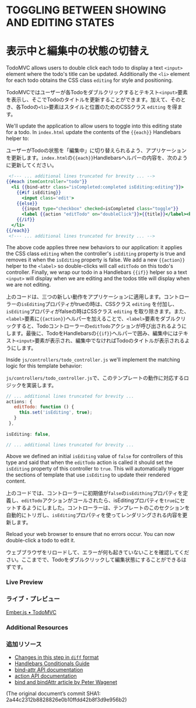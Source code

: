 # TOGGLING BETWEEN SHOWING AND EDITING STATES
# 表示中と編集中の状態の切替え

TodoMVC allows users to double click each todo to display a text `<input>` element where the todo's title can be updated. Additionally the `<li>` element for each todo obtains the CSS class `editing` for style and positioning.

TodoMVCではユーザーが各Todoをダブルクリックするとテキスト`<input>`要素を表示し、そこでTodoのタイトルを更新することができます。加えて、そのとき、各Todoの`<li>`要素はスタイルと位置のためのCSSクラス `editing` を得ます。

We'll update the application to allow users to toggle into this editing state for a todo. In `index.html` update the contents of the `{{each}}` Handlebars helper to:

ユーザーがTodoの状態を「編集中」に切り替えられるよう、アプリケーションを更新します。`index.html`の`{{each}}`Handlebarsヘルパーの内容を、次のように更新してください。

```handlebars
 <!--- ... additional lines truncated for brevity ... -->
{{#each itemController="todo"}}
  <li {{bind-attr class="isCompleted:completed isEditing:editing"}}>
    {{#if isEditing}}
      <input class='edit'>
    {{else}}
      {{input type="checkbox" checked=isCompleted class="toggle"}}
      <label {{action "editTodo" on="doubleClick"}}>{{title}}</label><button class="destroy"></button>
    {{/if}}
  </li>
{{/each}}
 <!--- ... additional lines truncated for brevity ... -->
```

The above code applies three new behaviors to our application: it applies the CSS class `editing` when the controller's `isEditing` property is true and removes it when the `isEditing` property is false. We add a new `{{action}}` helper to the `<label>` so double-clicks will call `editTodo` on 
this todo's controller. Finally, we wrap our todo in a Handlebars `{{if}}` helper so a text `<input>` will display when we are editing and the todos title will display when we are not editing.

上のコードは、三つの新しい動作をアプリケーションに適用します。コントローラーの`isEditing`プロパティがtrueの時は、CSSクラス `editing` を付加し、`isEditing`プロパティがfalseの時はCSSクラス `editing` を取り除きます。また、`<label>`要素に`{{action}}`ヘルパーを加えることで、`<label>`要素をダブルクリックすると、Todoコントローラーの`editTodo`アクションが呼び出されるようにします。最後に、TodoをHandlebarsの`{{if}}`ヘルパーで囲み、編集中にはテキスト`<input>`要素が表示され、編集中でなければTodoのタイトルが表示されるようにします。

Inside `js/controllers/todo_controller.js` we'll implement the matching logic for this template behavior:

`js/controllers/todo_controller.js`で、このテンプレートの動作に対応するロジックを実装します。

```javascript
// ... additional lines truncated for brevity ...
actions: {
   editTodo: function () {
     this.set('isEditing', true);
   }
 },
 
isEditing: false,

// ... additional lines truncated for brevity ...
```

Above we defined an initial `isEditing` value of `false` for controllers of this type and said that when the `editTodo` action is called it should set the `isEditing` property of this controller to `true`.  This will automatically trigger the sections of template that use `isEditing` to update their rendered content.

上のコードでは、コントローラーに初期値が`false`の`isEdithing`プロパティを定義し、`editTodo`アクションがコールされたら、isEditingプロパティを`true`にセットするようにしました。コントローラーは、テンプレートのこのセクションを自動的にトリガし、`isEditing`プロパティを使ってレンダリングされる内容を更新します。

Reload your web browser to ensure that no errors occur. You can now double-click a todo to edit it.

ウェブブラウザをリロードして、エラーが何も起きていないことを確認してください。ここまでで、Todoをダブルクリックして編集状態にすることができるはずです。

### Live Preview
### ライブ・プレビュー
<a class="jsbin-embed" href="http://jsbin.com/usiXemu/1/embed?live">Ember.js • TodoMVC</a><script src="http://static.jsbin.com/js/embed.js"></script>
  
### Additional Resources
### 追加リソース
  * [Changes in this step in `diff` format](https://github.com/emberjs/quickstart-code-sample/commit/616bc4f22900bbaa2bf9bdb8de53ba41209d8cc0)
  * [Handlebars Conditionals Guide](/guides/templates/conditionals)
  * [bind-attr API documentation](/api/classes/Ember.Handlebars.helpers.html#method_bind-attr)
  * [action API documentation](/api/classes/Ember.Handlebars.helpers.html#method_action)
  * [bind and bindAttr article by Peter Wagenet](http://www.emberist.com/2012/04/06/bind-and-bindattr.html)

(The original document’s commit SHA1: 2a44c2312b8828826e0b10ffdd42b8f3d9e956b2)